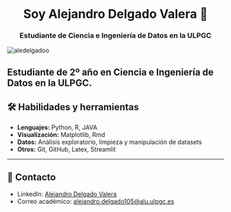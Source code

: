 <h1 align="center">Soy Alejandro Delgado Valera 👾</h1>
<h3 align="center">Estudiante de Ciencia e Ingeniería de Datos en la ULPGC</h3>

<p align="left"> <img src="https://komarev.com/ghpvc/?username=aledelgadoo&label=Profile%20views&color=0e75b6&style=flat" alt="aledelgadoo" /> </p>

Estudiante de **2º año en Ciencia e Ingeniería de Datos** en la **ULPGC**. 
---

## 🛠 Habilidades y herramientas
- **Lenguajes:** Python, R, JAVA
- **Visualización:** Matplotlib, Rmd
- **Datos:** Análisis exploratorio, limpieza y manipulación de datasets  
- **Otros:** Git, GitHub, Latex, Streamlit

---

## 🔗 Contacto
- LinkedIn: [Alejandro Delgado Valera](www.linkedin.com/in/alejandro-delgado-valera-522613335)  
- Correo académico: alejandro.delgado105@alu.ulpgc.es  

